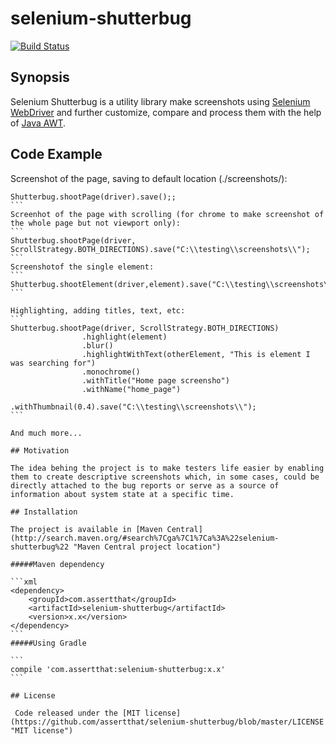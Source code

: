 # selenium-shutterbug

[![Build Status](https://travis-ci.org/assertthat/selenium-shutterbug.svg?branch=master)](https://travis-ci.org/assertthat/selenium-shutterbug)

## Synopsis

Selenium Shutterbug is a utility library make screenshots using [Selenium WebDriver](http://www.seleniumhq.org/projects/webdriver/ "SeleniumHQ WebDriver page") and further customize, compare and process them with the help of  [Java AWT](https://en.wikipedia.org/wiki/Abstract_Window_Toolkit "AWT wiki").

## Code Example

Screenshot of the page, saving to default location (./screenshots/):
````
Shutterbug.shootPage(driver).save();;
```
Screenhot of the page with scrolling (for chrome to make screenshot of the whole page but not viewport only):
```
Shutterbug.shootPage(driver, ScrollStrategy.BOTH_DIRECTIONS).save("C:\\testing\\screenshots\\");
```
Screenshotof the single element:
```
Shutterbug.shootElement(driver,element).save("C:\\testing\\screenshots\\");
```

Highlighting, adding titles, text, etc:
```
Shutterbug.shootPage(driver, ScrollStrategy.BOTH_DIRECTIONS)
                .highlight(element)
                .blur()
                .highlightWithText(otherElement, "This is element I was searching for")
                .monochrome()
                .withTitle("Home page screensho")
                .withName("home_page")
                .withThumbnail(0.4).save("C:\\testing\\screenshots\\");
```

And much more...

## Motivation

The idea behing the project is to make testers life easier by enabling them to create descriptive screenshots which, in some cases, could be directly attached to the bug reports or serve as a source of information about system state at a specific time. 

## Installation

The project is available in [Maven Central](http://search.maven.org/#search%7Cga%7C1%7Ca%3A%22selenium-shutterbug%22 "Maven Central project location")

#####Maven dependency

```xml
<dependency>
    <groupId>com.assertthat</groupId>
    <artifactId>selenium-shutterbug</artifactId>
    <version>x.x</version>
</dependency>
```
#####Using Gradle

```
compile 'com.assertthat:selenium-shutterbug:x.x'
```

## License

 Code released under the [MIT license](https://github.com/assertthat/selenium-shutterbug/blob/master/LICENSE "MIT license")
